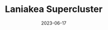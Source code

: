---
title: "Laniakea Supercluster"
cc-type: hashtag
date: 2023-06-17
hashtag: laniakea-supercluster
subdivision-of:
  - pisces-cetus-supercluster-complex
tags:
  - astronomy
---
